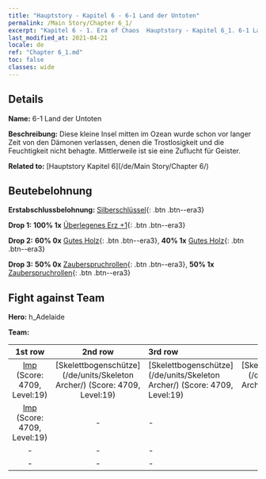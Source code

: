 ```yaml
---
title: "Hauptstory - Kapitel 6 - 6-1 Land der Untoten"
permalink: /Main Story/Chapter 6_1/
excerpt: "Kapitel 6 - 1. Era of Chaos  Hauptstory - Kapitel 6_1. 6-1 Land der Untoten"
last_modified_at: 2021-04-21
locale: de
ref: "Chapter 6_1.md"
toc: false
classes: wide
---
```


## Details

 **Name:** 6-1 Land der Untoten

 **Beschreibung:** Diese kleine Insel mitten im Ozean wurde schon vor langer Zeit von den Dämonen verlassen, denen die Trostlosigkeit und die Feuchtigkeit nicht behagte. Mittlerweile ist sie eine Zuflucht für Geister.

 **Related to:** [Hauptstory Kapitel 6](/de/Main Story/Chapter 6/)

## Beutebelohnung

 **Erstabschlussbelohnung:** [Silberschlüssel](/de/Items/con_693/){: .btn .btn--era3}

 **Drop 1:** **100% 1x** [Überlegenes Erz +1](/de/Items/mat_19/){: .btn .btn--era3}

 **Drop 2:** **60% 0x** [Gutes Holz](/de/Items/mat_13/){: .btn .btn--era3}, **40% 1x** [Gutes Holz](/de/Items/mat_13/){: .btn .btn--era3}

 **Drop 3:** **50% 0x** [Zauberspruchrollen](/de/Items/con_694/){: .btn .btn--era3}, **50% 1x** [Zauberspruchrollen](/de/Items/con_694/){: .btn .btn--era3}


## Fight against Team
 **Hero:** h_Adelaide

 **Team:**


  | 1st row | 2nd row | 3rd row | 4th row |
  |:----:|:----:|:----|:----:|
  | [Imp](/de/units/Imp/) (Score: 4709, Level:19)  | [Skelettbogenschütze](/de/units/Skeleton Archer/) (Score: 4709, Level:19)  | [Skelettbogenschütze](/de/units/Skeleton Archer/) (Score: 4709, Level:19)  | [Skelettbogenschütze](/de/units/Skeleton Archer/) (Score: 4709, Level:19)  |
  | [Imp](/de/units/Imp/) (Score: 4709, Level:19)  | - | - | - |
  | - | - | - | - |
  | - | - | - | - |


